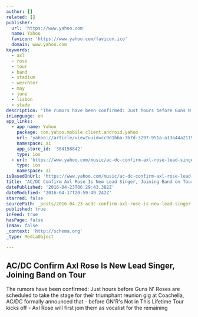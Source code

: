```yaml
---
author: []
related: []
publisher:
  url: 'https://www.yahoo.com'
  name: Yahoo
  favicon: 'https://www.yahoo.com/favicon.ico'
  domain: www.yahoo.com
keywords:
  - axl
  - rose
  - tour
  - band
  - stadium
  - werchter
  - may
  - june
  - lisbon
  - stade
description: "The rumors have been confirmed: Just hours before Guns N' Roses are scheduled to take the stage for their triumphant reunion gig at Coachella, AC/DC formally announced that - before GN'R's Not in This Lifetime Tour kicks off - Axl Rose will first join them as vocalist for the remaining"
inLanguage: en
app_links:
  - app_name: Yahoo
    package: com.yahoo.mobile.client.android.yahoo
    url: 'yahoo://article/view?uuid=cc9d1bba-3b7d-3297-951a-a13a44a21197&src=web'
    namespace: ai
    app_store_id: '304158842'
    type: ios
  - url: 'https://www.yahoo.com/music/ac-dc-confirm-axl-rose-lead-singer-joining-024600068-rolling-stone.html'
    type: ios
    namespace: ai
isBasedOnUrl: 'https://www.yahoo.com/music/ac-dc-confirm-axl-rose-lead-singer-joining-024600068-rolling-stone.html'
title: 'AC/DC Confirm Axl Rose Is New Lead Singer, Joining Band on Tour'
datePublished: '2016-04-23T06:29:43.382Z'
dateModified: '2016-04-17T20:59:49.242Z'
starred: false
sourcePath: _posts/2016-04-23-acdc-confirm-axl-rose-is-new-lead-singer-joining-band-on-t.md
published: true
inFeed: true
hasPage: false
inNav: false
_context: 'http://schema.org'
_type: MediaObject

---
```

<article style=""><h1>AC/DC Confirm Axl Rose Is New Lead Singer, Joining Band on Tour</h1><p>The rumors have been confirmed: Just hours before Guns N' Roses are scheduled to take the stage for their triumphant reunion gig at Coachella, AC/DC formally announced that - before GN'R's Not in This Lifetime Tour kicks off - Axl Rose will first join them as vocalist for the remaining</p></article>
